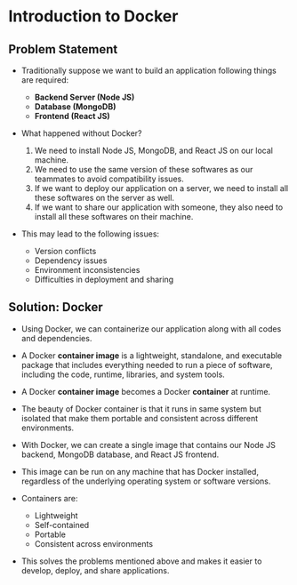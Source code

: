 # Introduction to Docker

## Problem Statement

- Traditionally suppose we want to build an application following things are required:

  - **Backend Server (Node JS)**
  - **Database (MongoDB)**
  - **Frontend (React JS)**

- What happened without Docker?

  1. We need to install Node JS, MongoDB, and React JS on our local machine.
  2. We need to use the same version of these softwares as our teammates to avoid compatibility issues.
  3. If we want to deploy our application on a server, we need to install all these softwares on the server as well.
  4. If we want to share our application with someone, they also need to install all these softwares on their machine.

- This may lead to the following issues:
  - Version conflicts
  - Dependency issues
  - Environment inconsistencies
  - Difficulties in deployment and sharing

## Solution: Docker

- Using Docker, we can containerize our application along with all codes and dependencies.
- A Docker **container image** is a lightweight, standalone, and executable package that includes everything needed to run a piece of software, including the code, runtime, libraries, and system tools.
- A Docker **container image** becomes a Docker **container** at runtime.
- The beauty of Docker container is that it runs in same system but isolated that make them portable and consistent across different environments.
- With Docker, we can create a single image that contains our Node JS backend, MongoDB database, and React JS frontend.
- This image can be run on any machine that has Docker installed, regardless of the underlying operating system or software versions.
- Containers are:

  - Lightweight
  - Self-contained
  - Portable
  - Consistent across environments

- This solves the problems mentioned above and makes it easier to develop, deploy, and share applications.
